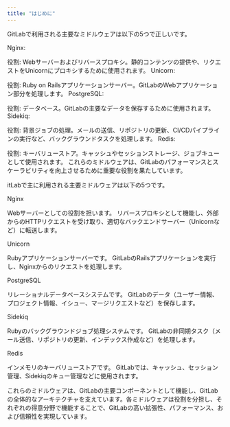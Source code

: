 ```yaml
---
title: "はじめに"
---
```



GitLabで利用される主要なミドルウェアは以下の5つで正しいです。

Nginx:

役割: Webサーバーおよびリバースプロキシ。静的コンテンツの提供や、リクエストをUnicornにプロキシするために使用されます。
Unicorn:

役割: Ruby on Railsアプリケーションサーバー。GitLabのWebアプリケーション部分を処理します。
PostgreSQL:

役割: データベース。GitLabの主要なデータを保存するために使用されます。
Sidekiq:

役割: 背景ジョブの処理。メールの送信、リポジトリの更新、CI/CDパイプラインの実行など、バックグラウンドタスクを処理します。
Redis:

役割: キーバリューストア。キャッシュやセッションストレージ、ジョブキューとして使用されます。
これらのミドルウェアは、GitLabのパフォーマンスとスケーラビリティを向上させるために重要な役割を果たしています。




itLabで主に利用される主要ミドルウェアは以下の5つです。

Nginx

Webサーバーとしての役割を担います。
リバースプロキシとして機能し、外部からのHTTPリクエストを受け取り、適切なバックエンドサーバー（Unicornなど）に転送します。


Unicorn

Rubyアプリケーションサーバーです。
GitLabのRailsアプリケーションを実行し、Nginxからのリクエストを処理します。


PostgreSQL

リレーショナルデータベースシステムです。
GitLabのデータ（ユーザー情報、プロジェクト情報、イシュー、マージリクエストなど）を保存します。


Sidekiq

Rubyのバックグラウンドジョブ処理システムです。
GitLabの非同期タスク（メール送信、リポジトリの更新、インデックス作成など）を処理します。


Redis

インメモリのキーバリューストアです。
GitLabでは、キャッシュ、セッション管理、Sidekiqのキュー管理などに使用されます。



これらのミドルウェアは、GitLabの主要コンポーネントとして機能し、GitLabの全体的なアーキテクチャを支えています。各ミドルウェアは役割を分担し、それぞれの得意分野で機能することで、GitLabの高い拡張性、パフォーマンス、および信頼性を実現しています。
